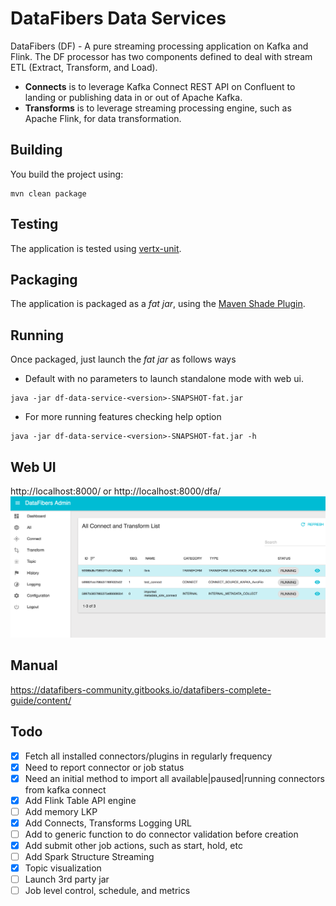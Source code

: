# DataFibers Data Services
DataFibers (DF) - A pure streaming processing application on Kafka and Flink. 
The DF processor has two components defined to deal with stream ETL (Extract, Transform, and Load).
* **Connects** is to leverage Kafka Connect REST API on Confluent to landing or publishing data in or out of Apache Kafka.
* **Transforms** is to leverage streaming processing engine, such as Apache Flink, for data transformation.

## Building

You build the project using:

```
mvn clean package
```

## Testing

The application is tested using [vertx-unit](http://vertx.io/docs/vertx-unit/java/).

## Packaging

The application is packaged as a _fat jar_, using the 
[Maven Shade Plugin](https://maven.apache.org/plugins/maven-shade-plugin/).

## Running

Once packaged, just launch the _fat jar_ as follows ways

* Default with no parameters to launch standalone mode with web ui.
```
java -jar df-data-service-<version>-SNAPSHOT-fat.jar
```

* For more running features checking help option
```
java -jar df-data-service-<version>-SNAPSHOT-fat.jar -h
```

## Web UI
http://localhost:8000/ or http://localhost:8000/dfa/
<img src="https://raw.githubusercontent.com/datafibers/datafibers_web_src/master/themes/hugo-agency-theme/static/img/UI.PNG" width="800">

## Manual
https://datafibers-community.gitbooks.io/datafibers-complete-guide/content/

## Todo
- [x] Fetch all installed connectors/plugins in regularly frequency
- [x] Need to report connector or job status
- [x] Need an initial method to import all available|paused|running connectors from kafka connect
- [x] Add Flink Table API engine
- [ ] Add memory LKP
- [x] Add Connects, Transforms Logging URL
- [ ] Add to generic function to do connector validation before creation
- [x] Add submit other job actions, such as start, hold, etc
- [ ] Add Spark Structure Streaming
- [X] Topic visualization
- [ ] Launch 3rd party jar
- [ ] Job level control, schedule, and metrics
